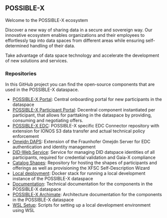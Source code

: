 ## POSSIBLE-X

Welcome to the POSSIBLE-X ecosystem

Discover a new way of sharing data in a secure and sovereign way. Our innovative ecosystem enables organizations and their employees to effortlessly tap into data spaces from different areas while ensuring self-determined handling of their data.

Take advantage of data space technology and accelerate the development of new solutions and services.

### Repositories
In this GitHub project you can find the open-source components that are used in the POSSIBLE-X dataspace.
- [POSSIBLE-X Portal](https://github.com/POSSIBLE-X/possible-x-portal): Central onboarding portal for new participants in the dataspace
- [POSSIBLE-X Participant Portal](https://github.com/POSSIBLE-X/possible-x-participant-portal): Decentral component instantiated per participant, that allows for parttaking in the dataspace by providing, consuming and negotiating offers.
- [POSSIBLE-X EDC](https://github.com/POSSIBLE-X/possible-x-edc-extension): POSSIBLE-X specific EDC Connector repository with extension for IONOS S3 data transfer and actual technical policy enforcement
- [Omejdn DAPS](https://github.com/POSSIBLE-X/omejdn-plugins): Extension of the Fraunhofer Omejdn Server for EDC authentication and identity management
- [DID-Web Service](https://github.com/POSSIBLE-X/did-web-service): Service for managing DID datspace identities of all participants, required for credential validation and Gaia-X compliance
- [Catalog Shapes](https://github.com/POSSIBLE-X/catalog-shapes): Repository for hosting the shapes of participants and offerings as well as provisioning the XFSC Self-Description Wizard
- [Local deployment](https://github.com/POSSIBLE-X/localdeployment): Docker stack for running a local development instance of the POSSIBLE-X dataspace
- [Documentation](https://github.com/POSSIBLE-X/documentation): Technical documentation for the components in the POSSIBLE-X dataspace
- [POSSIBLE-X Archimate](https://github.com/POSSIBLE-X/possible-x-archimate): Architecture documentation for the components in the POSSIBLE-X dataspace
- [WSL Setup](https://github.com/POSSIBLE-X/wsl-setup): Scripts for setting up a local development environment using WSL